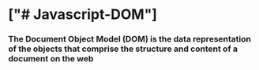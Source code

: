 # ["# Javascript-DOM"]

### The Document Object Model (DOM) is the data representation of the objects that comprise the structure and content of a document on the web
